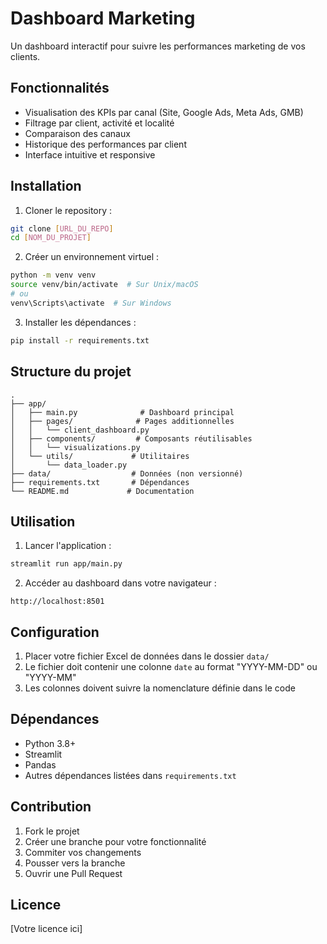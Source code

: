 # Dashboard Marketing

Un dashboard interactif pour suivre les performances marketing de vos clients.

## Fonctionnalités

- Visualisation des KPIs par canal (Site, Google Ads, Meta Ads, GMB)
- Filtrage par client, activité et localité
- Comparaison des canaux
- Historique des performances par client
- Interface intuitive et responsive

## Installation

1. Cloner le repository :
```bash
git clone [URL_DU_REPO]
cd [NOM_DU_PROJET]
```

2. Créer un environnement virtuel :
```bash
python -m venv venv
source venv/bin/activate  # Sur Unix/macOS
# ou
venv\Scripts\activate  # Sur Windows
```

3. Installer les dépendances :
```bash
pip install -r requirements.txt
```

## Structure du projet

```
.
├── app/
│   ├── main.py              # Dashboard principal
│   ├── pages/              # Pages additionnelles
│   │   └── client_dashboard.py
│   ├── components/         # Composants réutilisables
│   │   └── visualizations.py
│   └── utils/             # Utilitaires
│       └── data_loader.py
├── data/                  # Données (non versionné)
├── requirements.txt       # Dépendances
└── README.md             # Documentation
```

## Utilisation

1. Lancer l'application :
```bash
streamlit run app/main.py
```

2. Accéder au dashboard dans votre navigateur :
```
http://localhost:8501
```

## Configuration

1. Placer votre fichier Excel de données dans le dossier `data/`
2. Le fichier doit contenir une colonne `date` au format "YYYY-MM-DD" ou "YYYY-MM"
3. Les colonnes doivent suivre la nomenclature définie dans le code

## Dépendances

- Python 3.8+
- Streamlit
- Pandas
- Autres dépendances listées dans `requirements.txt`

## Contribution

1. Fork le projet
2. Créer une branche pour votre fonctionnalité
3. Commiter vos changements
4. Pousser vers la branche
5. Ouvrir une Pull Request

## Licence

[Votre licence ici] 